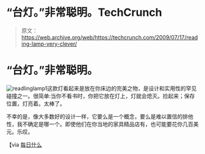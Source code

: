 # “台灯。”非常聪明。TechCrunch

> 原文：<https://web.archive.org/web/https://techcrunch.com/2009/07/17/reading-lamp-very-clever/>

# “台灯。”非常聪明。

![readlinglamp1](img/b4237dff93f28b0610c12a3e7bdec3fd.png "readlinglamp1")这款灯看起来是放在你床边的完美之物，是设计和实用性的罕见碰撞之一。很简单:当你不看书时，你把它放在灯上，灯就会熄灭。捡起来；保存位置，灯亮着。太棒了。

不幸的是，像大多数好的设计一样，它要么是一个概念，要么是难以置信的排他性，我不确定是哪一个。即使他们在你当地的家具精品店有，也可能要花你几百美元。乐叹。

【via [每日什么](https://web.archive.org/web/20221007192329/http://thedw.us/post/143750123/lamp-design-concept-of-the-day-reading-lamp-by)